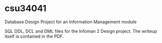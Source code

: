 # csu34041
Database Design Project for an Information Management module

SQL DDL, DCL and DML files for the Infoman 2 Design project. The writeup itself is contained in the PDF.

